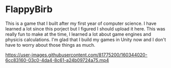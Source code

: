 # FlappyBirb

This is a game that I built after my first year of computer science. I have learned a lot since this porject but I figured I should upload it here. This was really fun to make at the time, I learned a lot about game engines and physicis calculations. I'm glad that I build my games in Unity now and I don't have to worry about those things as much.


https://user-images.githubusercontent.com/81775200/160344020-6cc83160-03c0-4da4-8c61-a24b09724a75.mp4


